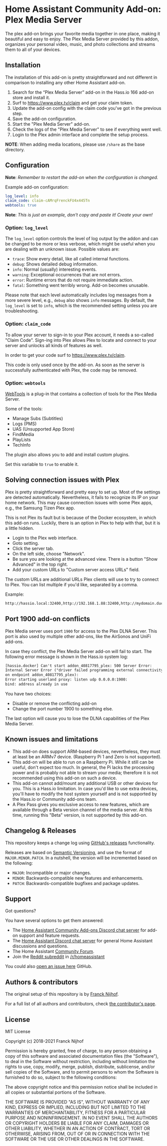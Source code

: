 # Home Assistant Community Add-on: Plex Media Server

The plex add-on brings your favorite media together in one place, making it
beautiful and easy to enjoy. The Plex Media Server provided by this addon,
organizes your personal video, music, and photo collections
and streams them to all of your devices.

## Installation

The installation of this add-on is pretty straightforward and not different in
comparison to installing any other Home Assistant add-on.

1. Search for the “Plex Media Server” add-on in the Hass.io 166 add-on store
   and install it.
1. Surf to <https://www.plex.tv/claim> and get your claim token.
1. Update the add-on config with the claim code you've got in the previous step.
1. Save the add-on configuration.
1. Start the "Plex Media Server" add-on.
1. Check the logs of the "Plex Media Server" to see if everything went well.
1. Login to the Plex admin interface and complete the setup process.

**NOTE**: When adding media locations, please use `/share` as the base
directory.

## Configuration

**Note**: _Remember to restart the add-on when the configuration is changed._

Example add-on configuration:

```yaml
log_level: info
claim_code: claim-cAMrqFrenckFU4x445Tn
webtools: true
```

**Note**: _This is just an example, don't copy and paste it! Create your own!_

### Option: `log_level`

The `log_level` option controls the level of log output by the addon and can
be changed to be more or less verbose, which might be useful when you are
dealing with an unknown issue. Possible values are:

- `trace`: Show every detail, like all called internal functions.
- `debug`: Shows detailed debug information.
- `info`: Normal (usually) interesting events.
- `warning`: Exceptional occurrences that are not errors.
- `error`: Runtime errors that do not require immediate action.
- `fatal`: Something went terribly wrong. Add-on becomes unusable.

Please note that each level automatically includes log messages from a
more severe level, e.g., `debug` also shows `info` messages. By default,
the `log_level` is set to `info`, which is the recommended setting unless
you are troubleshooting.

### Option: `claim_code`

To allow your server to sign-in to your Plex account, it needs a so-called
"Claim Code". Sign-ing into Plex allows Plex to locate and connect to
your server and unlocks all kinds of features as well.

In order to get your code surf to <https://www.plex.tv/claim>.

This code is only used once by the add-on. As soon as the
server is successfully authenticated with Plex, the code may be removed.

### Option: `webtools`

[WebTools][webtools] is a plug-in that contains a collection of tools
for the Plex Media Server.

Some of the tools:

- Manage Subs (Subtitles)
- Logs (PMS)
- UAS (Unsupported App Store)
- FindMedia
- PlayLists
- TechInfo

The plugin also allows you to add and install custom plugins.

Set this variable to `true` to enable it.

## Solving connection issues with Plex

Plex is pretty straightforward and pretty easy to set up. Most of the
settings are detected automatically. Nevertheless, it fails to recognize
its IP on your home network. This may cause connection issues with some
Plex apps, e.g., the Samsung Tizen Plex app.

This is not Plex its fault but is because of the Docker ecosystem, in
which this add-on runs. Luckily, there is an option in Plex to help
with that, but it is a little hidden.

- Login to the Plex web interface.
- Goto setting.
- Click the server tab.
- On the left side, choose "Network".
- Be sure you are looking at the advanced view.
  There is a button "Show Advanced" in the top right.
- Add your custom URLs to "Custom server access URLs" field.

The custom URLs are additional URLs Plex clients will use to try to connect
to Plex. You can list multiple if you'd like, separated by a comma.

Example:

```txt
http://hassio.local:32400,http://192.168.1.88:32400,http://mydomain.duckdns.org:32400
```

## Port 1900 add-on conflicts

Plex Media server uses port `1900` for access to the Plex DLNA Server. This port
is also used by multiple other add-ons, like the AirSonos and UniFi add-ons.

In case they conflict, the Plex Media Server add-on will fail to start.
The following error message is shown in the Hass.io system log:

```txt
[hassio.docker] Can't start addon_40817795_plex: 500 Server Error:
Internal Server Error ("driver failed programming external connectivity
on endpoint addon_40817795_plex):
Error starting userland proxy: listen udp 0.0.0.0:1900:
bind: address already in use
```

You have two choices:

- Disable or remove the conflicting add-on
- Change the port number 1900 to something else.

The last option will cause you to lose the DLNA capabilities of the
Plex Media Server.

## Known issues and limitations

- This add-on does support ARM-based devices, nevertheless, they must
  at least be an ARMv7 device. (Raspberry Pi 1 and Zero is not supported).
- This add-on will be able to run on a Raspberry Pi. While it still can be
  useful, don't expect too much. In general, the Pi lacks the processing power
  and is probably not able to stream your media; therefore it is not
  recommended using this add-on on such a device.
- This add-on cannot add/mount any additional USB or other devices for you.
  This is a Hass.io limitation. In case you'd like to use extra devices,
  you'll have to modify the host system yourself and is not supported by the
  Hass.io or Community add-ons team.
- A Plex Pass gives you exclusive access to new features, which are
  available through a Beta version channel of the media server. At this
  time, running this "Beta" version, is not supported by this add-on.

## Changelog & Releases

This repository keeps a change log using [GitHub's releases][releases]
functionality.

Releases are based on [Semantic Versioning][semver], and use the format
of `MAJOR.MINOR.PATCH`. In a nutshell, the version will be incremented
based on the following:

- `MAJOR`: Incompatible or major changes.
- `MINOR`: Backwards-compatible new features and enhancements.
- `PATCH`: Backwards-compatible bugfixes and package updates.

## Support

Got questions?

You have several options to get them answered:

- The [Home Assistant Community Add-ons Discord chat server][discord] for add-on
  support and feature requests.
- The [Home Assistant Discord chat server][discord-ha] for general Home
  Assistant discussions and questions.
- The Home Assistant [Community Forum][forum].
- Join the [Reddit subreddit][reddit] in [/r/homeassistant][reddit]

You could also [open an issue here][issue] GitHub.

## Authors & contributors

The original setup of this repository is by [Franck Nijhof][frenck].

For a full list of all authors and contributors,
check [the contributor's page][contributors].

## License

MIT License

Copyright (c) 2018-2021 Franck Nijhof

Permission is hereby granted, free of charge, to any person obtaining a copy
of this software and associated documentation files (the "Software"), to deal
in the Software without restriction, including without limitation the rights
to use, copy, modify, merge, publish, distribute, sublicense, and/or sell
copies of the Software, and to permit persons to whom the Software is
furnished to do so, subject to the following conditions:

The above copyright notice and this permission notice shall be included in all
copies or substantial portions of the Software.

THE SOFTWARE IS PROVIDED "AS IS", WITHOUT WARRANTY OF ANY KIND, EXPRESS OR
IMPLIED, INCLUDING BUT NOT LIMITED TO THE WARRANTIES OF MERCHANTABILITY,
FITNESS FOR A PARTICULAR PURPOSE AND NONINFRINGEMENT. IN NO EVENT SHALL THE
AUTHORS OR COPYRIGHT HOLDERS BE LIABLE FOR ANY CLAIM, DAMAGES OR OTHER
LIABILITY, WHETHER IN AN ACTION OF CONTRACT, TORT OR OTHERWISE, ARISING FROM,
OUT OF OR IN CONNECTION WITH THE SOFTWARE OR THE USE OR OTHER DEALINGS IN THE
SOFTWARE.

[contributors]: https://github.com/hassio-addons/addon-plex/graphs/contributors
[discord-ha]: https://discord.gg/c5DvZ4e
[discord]: https://discord.me/hassioaddons
[forum]: https://community.home-assistant.io/t/home-assistant-community-add-on-plex-media-server/54383?u=frenck
[frenck]: https://github.com/frenck
[issue]: https://github.com/hassio-addons/addon-plex/issues
[reddit]: https://reddit.com/r/homeassistant
[releases]: https://github.com/hassio-addons/addon-plex/releases
[semver]: http://semver.org/spec/v2.0.0.htm
[webtools]: https://github.com/ukdtom/WebTools.bundle/wiki
